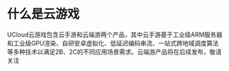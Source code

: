 <!--概览段落-->
# 什么是云游戏

UCloud云游戏包含云手游和云端游两个产品，其中云手游基于工业级ARM服务器和工业级GPU渲染、自研安卓虚拟化、低延迟编码串流、一站式跨地域调度算法等多种技术以满足2B、2C的不同应用场景需求。云端游产品将在后续发布，敬请关注


  

